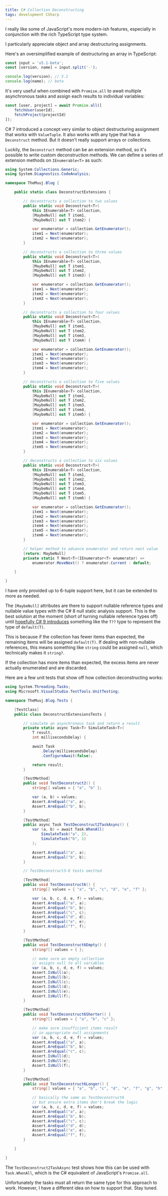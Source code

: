 ```yaml
---
title: C# Collection Deconstructing
tags: development CSharp
---
```


I really like some of JavaScript's more modern-ish features, especially in conjunction with the rich TypeScript type system.

I particularly appreciate object and array destructuring assignments.

<!--more-->

Here's an oversimplified example of destructuring an array in TypeScript:

```ts
const input = 'v5.1-beta';
const [version, name] = input.split('-');

console.log(version); // 5.1
console.log(name); // beta
```

It's very useful when combined with `Promise.all` to await multiple asynchronous tasks and assign each results to individual variables:

```ts
const [user, project] = await Promise.all([
    fetchUser(userId),
    fetchProject(projectId)
]);
```

C# 7 introduced a concept very similar to object destructuring assignment that works with `ValueTuple`. It also works with any type that has a `Deconstruct` method. But it doesn't really support arrays or collections.

Luckily, the `Deconstruct` method can be an extension method, so it's possible to write custom deconstruction methods. We can define a series of extension methods on `IEnumerable<T>` as such:

```csharp
using System.Collections.Generic;
using System.Diagnostics.CodeAnalysis;

namespace TheMuuj.Blog {

    public static class DeconstructExtensions {

        // deconstructs a collection to two values
        public static void Deconstruct<T>(
            this IEnumerable<T> collection,
            [MaybeNull] out T item1,
            [MaybeNull] out T item2) {

            var enumerator = collection.GetEnumerator();
            item1 = Next(enumerator);
            item2 = Next(enumerator);
        }

        // deconstructs a collection to three values
        public static void Deconstruct<T>(
            this IEnumerable<T> collection,
            [MaybeNull] out T item1,
            [MaybeNull] out T item2,
            [MaybeNull] out T item3) {

            var enumerator = collection.GetEnumerator();
            item1 = Next(enumerator);
            item2 = Next(enumerator);
            item3 = Next(enumerator);
        }

        // deconstructs a collection to four values
        public static void Deconstruct<T>(
            this IEnumerable<T> collection,
            [MaybeNull] out T item1,
            [MaybeNull] out T item2,
            [MaybeNull] out T item3,
            [MaybeNull] out T item4) {

            var enumerator = collection.GetEnumerator();
            item1 = Next(enumerator);
            item2 = Next(enumerator);
            item3 = Next(enumerator);
            item4 = Next(enumerator);
        }

        // deconstructs a collection to five values
        public static void Deconstruct<T>(
            this IEnumerable<T> collection,
            [MaybeNull] out T item1,
            [MaybeNull] out T item2,
            [MaybeNull] out T item3,
            [MaybeNull] out T item4,
            [MaybeNull] out T item5) {

            var enumerator = collection.GetEnumerator();
            item1 = Next(enumerator);
            item2 = Next(enumerator);
            item3 = Next(enumerator);
            item4 = Next(enumerator);
            item5 = Next(enumerator);
        }

        // deconstructs a collection to six values
        public static void Deconstruct<T>(
            this IEnumerable<T> collection,
            [MaybeNull] out T item1,
            [MaybeNull] out T item2,
            [MaybeNull] out T item3,
            [MaybeNull] out T item4,
            [MaybeNull] out T item5,
            [MaybeNull] out T item6) {

            var enumerator = collection.GetEnumerator();
            item1 = Next(enumerator);
            item2 = Next(enumerator);
            item3 = Next(enumerator);
            item4 = Next(enumerator);
            item5 = Next(enumerator);
            item6 = Next(enumerator);
        }

        // helper method to advance enumerator and return next value
        [return: MaybeNull]
        private static T Next<T>(IEnumerator<T> enumerator) =>
            enumerator.MoveNext() ? enumerator.Current : default;

    }

}
```

I have only provided up to 6-tuple support here, but it can be extended to more as needed.

The `[MaybeNull]` attributes are there to support nullable reference types and nullable value types with the C# 8 null static analysis support. This is the best solution at the moment (short of turning nullable reference types off) until [hopefully C# 9 introduces](https://github.com/dotnet/csharplang/blob/master/meetings/2019/LDM-2019-11-25.md) something like the `T??` type to represent the type of `default(T)`.

This is because if the collection has fewer items than expected, the remaining items will be assigned `default(T)`. If dealing with non-nullable references, this means something like `string` could be assigned `null`, which technically makes it `string?`.

If the collection has more items than expected, the excess items are never actually enumerated and are discarded.

Here are a few unit tests that show off how collection deconstructing works:

```csharp
using System.Threading.Tasks;
using Microsoft.VisualStudio.TestTools.UnitTesting;

namespace TheMuuj.Blog.Tests {

    [TestClass]
    public class DeconstructExtensionsTests {

        // simulate an asynchronous task and return a result
        private static async Task<T> SimulateTask<T>(
            T result,
            int millisecondsDelay) {

            await Task
                .Delay(millisecondsDelay)
                .ConfigureAwait(false);

            return result;
        }

        [TestMethod]
        public void TestDeconstruct2() {
            string[] values = { "a", "b" };

            var (a, b) = values;
            Assert.AreEqual("a", a);
            Assert.AreEqual("b", b);
        }

        [TestMethod]
        public async Task TestDeconstruct2TaskAsync() {
            var (a, b) = await Task.WhenAll(
                SimulateTask("a", 2),
                SimulateTask("b", 1)
            );

            Assert.AreEqual("a", a);
            Assert.AreEqual("b", b);
        }

        // TestDeconstruct3-6 tests omitted

        [TestMethod]
        public void TestDeconstruct6() {
            string[] values = { "a", "b", "c", "d", "e", "f" };

            var (a, b, c, d, e, f) = values;
            Assert.AreEqual("a", a);
            Assert.AreEqual("b", b);
            Assert.AreEqual("c", c);
            Assert.AreEqual("d", d);
            Assert.AreEqual("e", e);
            Assert.AreEqual("f", f);
        }

        [TestMethod]
        public void TestDeconstruct6Empty() {
            string?[] values = { };

            // make sure an empty collection
            // assigns null to all variables
            var (a, b, c, d, e, f) = values;
            Assert.IsNull(a);
            Assert.IsNull(b);
            Assert.IsNull(c);
            Assert.IsNull(d);
            Assert.IsNull(e);
            Assert.IsNull(f);
        }

        [TestMethod]
        public void TestDeconstruct6Shorter() {
            string?[] values = { "a", "b", "c" };

            // make sure insufficient items result
            // in appropriate null assignments
            var (a, b, c, d, e, f) = values;
            Assert.AreEqual("a", a);
            Assert.AreEqual("b", b);
            Assert.AreEqual("c", c);
            Assert.IsNull(d);
            Assert.IsNull(e);
            Assert.IsNull(f);
        }

        [TestMethod]
        public void TestDeconstruct6Longer() {
            string[] values = { "a", "b", "c", "d", "e", "f", "g", "h" };

            // basically the same as TestDeconstruct6
            // but ensure extra items don't break the logic
            var (a, b, c, d, e, f) = values;
            Assert.AreEqual("a", a);
            Assert.AreEqual("b", b);
            Assert.AreEqual("c", c);
            Assert.AreEqual("d", d);
            Assert.AreEqual("e", e);
            Assert.AreEqual("f", f);
        }

    }

}
```

The `TestDeconstruct2TaskAsync` test shows how this can be used with `Task.WhenAll`, which is the C# equivalent of JavaScript's `Promise.all`.

Unfortunately the tasks must all return the same type for this approach to work. However, I have a different idea on how to support that. Stay tuned.
